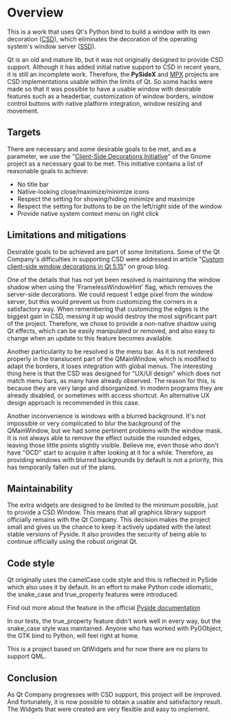 # Overview

This is a work that uses Qt's Python bind to build a window with its own 
decoration ([CSD](https://en.wikipedia.org/wiki/Client-side_decoration)), which eliminates the decoration of the operating system's 
window server ([SSD](https://en.wikipedia.org/wiki/Window_(computing)#Window_decoration)).

Qt is an old and mature lib, but it was not originally designed to provide CSD 
support. Although it has added initial native support to CSD in recent years, 
it is still an incomplete work. Therefore, the **PySideX** and [MPX](https://github.com/reticulardev/mpx) projects are CSD 
implementations usable within the limits of Qt. So some hacks were made so that 
it was possible to have a usable window with desirable features such as a 
headerbar, customization of window borders, window control buttons with native 
platform integration, window resizing and movement.

## Targets

There are necessary and some desirable goals to be met, and as a parameter, we 
use the "[Client-Side Decorations Initiative](https://wiki.gnome.org/Initiatives/CSD)" 
of the Gnome project as a necessary goal to be met. This initiative contains a 
list of reasonable goals to achieve:

  * No title bar
  * Native-looking close/maximize/minimize icons
  * Respect the setting for showing/hiding minimize and maximize
  * Respect the setting for buttons to be on the left/right side of the window
  * Provide native system context menu on right click

## Limitations and mitigations

Desirable goals to be achieved are part of some limitations. Some of the Qt 
Company's difficulties in supporting CSD were addressed in article 
"[Custom client-side window decorations in Qt 5.15](https://www.qt.io/blog/custom-window-decorations)" 
on group blog.

One of the details that has not yet been resolved is maintaining the window 
shadow when using the 'FramelessWindowHint' flag, which removes the server-side 
decorations. We could request 1 edge pixel from the window server, but this 
would prevent us from customizing the corners in a satisfactory way. When 
remembering that customizing the edges is the biggest gain in CSD, messing it 
up would destroy the most significant part of the project. Therefore, we chose 
to provide a non-native shadow using Qt effects, which can be easily 
manipulated or removed, and also easy to change when an update to this feature 
becomes available.

Another particularity to be resolved is the menu bar. As it is not rendered 
properly in the translucent part of the QMainWindow, which is modified to 
adapt the borders, it loses integration with global menus. The interesting 
thing here is that the CSD was designed for "UX/UI design" which does not match 
menu bars, as many have already observed. The reason for this, is because they 
are very large and disorganized. In modern programs they are already disabled, 
or sometimes with access shortcut. An alternative UX design approach is 
recommended in this case.

Another inconvenience is windows with a blurred background. It's not impossible 
or very complicated to blur the background of the QMainWindow, but we had some 
pertinent problems with the window mask. It is not always able to remove the 
effect outside the rounded edges, leaving those little points slightly visible. 
Believe me, even those who don't have "OCD" start to acquire it after looking 
at it for a while. Therefore, as providing windows with blurred backgrounds by 
default is not a priority, this has temporarily fallen out of the plans.

## Maintainability

The extra widgets are designed to be limited to the minimum possible, just to 
provide a CSD Window. This means that all graphics library support officially 
remains with the Qt Company. This decision makes the project small and gives us 
the chance to keep it actively updated with the latest stable versions of 
Pyside. It also provides the security of being able to continue officially 
using the robust original Qt.

## Code style

Qt originally uses the camelCase code style and this is reflected in PySide 
which also uses it by default. In an effort to make Python code idiomatic, the 
snake_case and true_property features were introduced.

Find out more about the feature in the official [Pyside documentation](https://doc.qt.io/qtforpython-6/considerations.html#features)

In our tests, the true_property feature didn't work well in every way, but the 
snake_case style was maintained. Anyone who has worked with PyGObject, the GTK 
bind to Python, will feel right at home.

This is a project based on QtWidgets and for now there are no plans to support 
QML.

## Conclusion

As Qt Company progresses with CSD support, this project will be improved. And 
fortunately, it is now possible to obtain a usable and satisfactory result. 
The Widgets that were created are very flexible and easy to implement.
